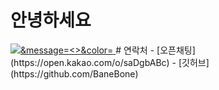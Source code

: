 안녕하세요
========
<a href=https://open.kakao.com/o/saDgbAB>
  <img src=https://img.shields.io/static/v1?label=<>&message=<>&color=<RED>
    </a>
# 연락처
- [오픈채팅](https://open.kakao.com/o/saDgbABc)
- [깃허브](https://github.com/BaneBone)
